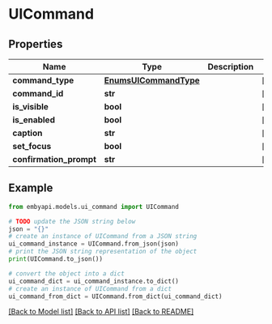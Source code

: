 # UICommand


## Properties

Name | Type | Description | Notes
------------ | ------------- | ------------- | -------------
**command_type** | [**EnumsUICommandType**](EnumsUICommandType.md) |  | [optional] 
**command_id** | **str** |  | [optional] 
**is_visible** | **bool** |  | [optional] 
**is_enabled** | **bool** |  | [optional] 
**caption** | **str** |  | [optional] 
**set_focus** | **bool** |  | [optional] 
**confirmation_prompt** | **str** |  | [optional] 

## Example

```python
from embyapi.models.ui_command import UICommand

# TODO update the JSON string below
json = "{}"
# create an instance of UICommand from a JSON string
ui_command_instance = UICommand.from_json(json)
# print the JSON string representation of the object
print(UICommand.to_json())

# convert the object into a dict
ui_command_dict = ui_command_instance.to_dict()
# create an instance of UICommand from a dict
ui_command_from_dict = UICommand.from_dict(ui_command_dict)
```
[[Back to Model list]](../README.md#documentation-for-models) [[Back to API list]](../README.md#documentation-for-api-endpoints) [[Back to README]](../README.md)


